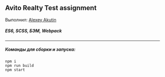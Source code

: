 ## Avito Realty Test assignment 

Выполнил: [Alexey Akutin](mailto:aakytin@mail.ru)

##### ES6, SCSS, БЭМ, Webpack

---

##### Команды для сборки и запуска:

```
npm i
npm run build
npm start
```



